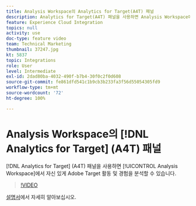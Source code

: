```yaml
---
title: Analysis Workspace의 Analytics for Target(A4T) 패널
description: Analytics for Target(A4T) 패널을 사용하면 Analysis Workspace에서 자신 있게 Adobe Target 활동 및 경험을 분석할 수 있습니다.
feature: Experience Cloud Integration
topics: null
activity: use
doc-type: feature video
team: Technical Marketing
thumbnail: 37247.jpg
kt: 5837
topic: Integrations
role: User
level: Intermediate
exl-id: 2dad80ba-4032-490f-b7b4-30f0c2f0d608
source-git-commit: fe861dfd541c1b9cb3b233fa3f56d55054305fd9
workflow-type: tm+mt
source-wordcount: '72'
ht-degree: 100%

---
```


# Analysis Workspace의 [!DNL Analytics for Target] (A4T) 패널

[!DNL Analytics for Target] (A4T) 패널을 사용하면 [!UICONTROL Analysis Workspace]에서 자신 있게 Adobe Target 활동 및 경험을 분석할 수 있습니다.

>[!VIDEO](https://video.tv.adobe.com/v/37247/?quality=12&learn=on)

[설명서](https://experienceleague.adobe.com/docs/analytics/analyze/analysis-workspace/panels/a4t-panel.html)에서 자세히 알아보십시오.

